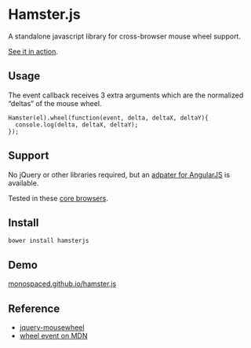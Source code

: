 Hamster.js
==========

A standalone javascript library for cross-browser mouse wheel support.

[See it in action](http://monospaced.github.io/hamster.js).

Usage
-----

The event callback receives 3 extra arguments which are the normalized “deltas” of the mouse wheel.

    Hamster(el).wheel(function(event, delta, deltaX, deltaY){
      console.log(delta, deltaX, deltaY);
    });

Support
-------

No jQuery or other libraries required, but an <a href="http://github.com/monospaced/angular-mousewheel">adpater for AngularJS</a> is available.

Tested in these [core browsers](http://monospaced.github.io/obs).

Install
-------

    bower install hamsterjs

Demo
----

[monospaced.github.io/hamster.js](http://monospaced.github.io/hamster.js)

Reference
---------

* [jquery-mousewheel](https://github.com/brandonaaron/jquery-mousewheel)
* [wheel event on MDN](https://developer.mozilla.org/en-US/docs/DOM/Mozilla_event_reference/wheel)
